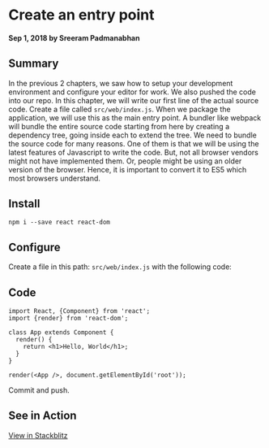 # Create an entry point

#### Sep 1, 2018 by Sreeram Padmanabhan

## Summary
In the previous 2 chapters, we saw how to setup your development environment and configure your editor for work. We also pushed the code into our repo. In this chapter, we will write our first line of the actual source code. Create a file called `src/web/index.js`. When we package the application, we will use this as the main entry point. A bundler like webpack will bundle the entire source code starting from here by creating a dependency tree, going inside each to extend the tree. We need to bundle the source code for many reasons. One of them is that we will be using the latest features of Javascript to write the code. But, not all browser vendors might not have implemented them. Or, people might be using an older version of the browser. Hence, it is important to convert it to ES5 which most browsers understand.

## Install

`npm i --save react react-dom` 

## Configure

Create a file in this path: `src/web/index.js` with the following code:

## Code

    import React, {Component} from 'react';
    import {render} from 'react-dom';

    class App extends Component {
      render() {
        return <h1>Hello, World</h1>;
      }
    }
    
    render(<App />, document.getElementById('root'));

Commit and push.

## See in Action

[View in Stackblitz](https://stackblitz.com/edit/entry-point)
